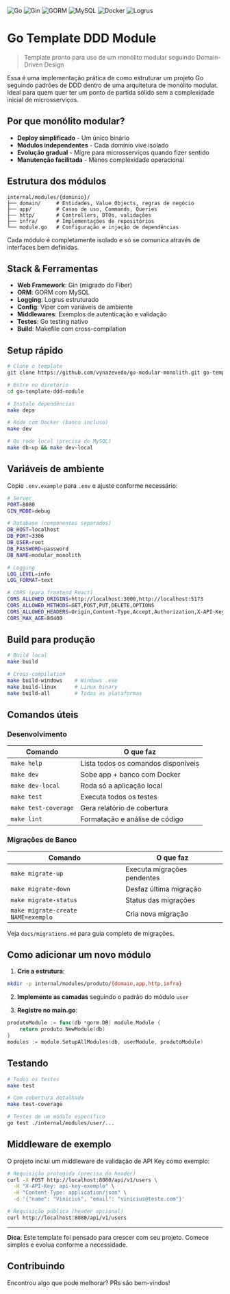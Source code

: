 ![Go](https://img.shields.io/badge/Go-1.24.4-00ADD8?logo=go&logoColor=white)
![Gin](https://img.shields.io/badge/Gin-Framework-00ADD8?logo=go&logoColor=white)
![GORM](https://img.shields.io/badge/GORM-ORM-blue)
![MySQL](https://img.shields.io/badge/MySQL-8.0-4479A1?logo=mysql&logoColor=white)
![Docker](https://img.shields.io/badge/Docker-Compose-2496ED?logo=docker&logoColor=white)
![Logrus](https://img.shields.io/badge/Logrus-Logger-green)

# Go Template DDD Module

> Template pronto para uso de um monólito modular seguindo Domain-Driven Design

Essa é uma implementação prática de como estruturar um projeto Go seguindo padrões de DDD dentro de uma arquitetura de monólito modular. Ideal para quem quer ter um ponto de partida sólido sem a complexidade inicial de microsserviços.

## Por que monólito modular?

- **Deploy simplificado** - Um único binário
- **Módulos independentes** - Cada domínio vive isolado
- **Evolução gradual** - Migre para microsserviços quando fizer sentido
- **Manutenção facilitada** - Menos complexidade operacional

## Estrutura dos módulos

```
internal/modules/{dominio}/
├── domain/     # Entidades, Value Objects, regras de negócio
├── app/        # Casos de uso, Commands, Queries
├── http/       # Controllers, DTOs, validações
├── infra/      # Implementações de repositórios
└── module.go   # Configuração e injeção de dependências
```

Cada módulo é completamente isolado e só se comunica através de interfaces bem definidas.

## Stack & Ferramentas

- **Web Framework**: Gin (migrado do Fiber)
- **ORM**: GORM com MySQL
- **Logging**: Logrus estruturado
- **Config**: Viper com variáveis de ambiente
- **Middlewares**: Exemplos de autenticação e validação
- **Testes**: Go testing nativo
- **Build**: Makefile com cross-compilation

## Setup rápido

```bash
# Clone o template
git clone https://github.com/vynazevedo/go-modular-monolith.git go-template-ddd-module

# Entre no diretório
cd go-template-ddd-module

# Instale dependências  
make deps

# Rode com Docker (banco incluso)
make dev

# Ou rode local (precisa do MySQL)
make db-up && make dev-local
```

## Variáveis de ambiente

Copie `.env.example` para `.env` e ajuste conforme necessário:

```bash
# Server
PORT=8080
GIN_MODE=debug

# Database (componentes separados)
DB_HOST=localhost
DB_PORT=3306  
DB_USER=root
DB_PASSWORD=password
DB_NAME=modular_monolith

# Logging
LOG_LEVEL=info
LOG_FORMAT=text

# CORS (para frontend React)
CORS_ALLOWED_ORIGINS=http://localhost:3000,http://localhost:5173
CORS_ALLOWED_METHODS=GET,POST,PUT,DELETE,OPTIONS
CORS_ALLOWED_HEADERS=Origin,Content-Type,Accept,Authorization,X-API-Key
CORS_MAX_AGE=86400
```

## Build para produção

```bash
# Build local
make build

# Cross-compilation
make build-windows    # Windows .exe
make build-linux      # Linux binary  
make build-all        # Todas as plataformas
```

## Comandos úteis

### Desenvolvimento
| Comando | O que faz |
|---------|-----------|
| `make help` | Lista todos os comandos disponíveis |
| `make dev` | Sobe app + banco com Docker |
| `make dev-local` | Roda só a aplicação local |
| `make test` | Executa todos os testes |
| `make test-coverage` | Gera relatório de cobertura |
| `make lint` | Formatação e análise de código |

### Migrações de Banco
| Comando | O que faz |
|---------|-----------|
| `make migrate-up` | Executa migrações pendentes |
| `make migrate-down` | Desfaz última migração |
| `make migrate-status` | Status das migrações |
| `make migrate-create NAME=exemplo` | Cria nova migração |

Veja `docs/migrations.md` para guia completo de migrações.

## Como adicionar um novo módulo

1. **Crie a estrutura**:
```bash
mkdir -p internal/modules/produto/{domain,app,http,infra}
```

2. **Implemente as camadas** seguindo o padrão do módulo `user`

3. **Registre no main.go**:
```go
produtoModule := func(db *gorm.DB) module.Module {
    return produto.NewModule(db)
}
modules := module.SetupAllModules(db, userModule, produtoModule)
```

## Testando

```bash
# Todos os testes
make test

# Com cobertura detalhada  
make test-coverage

# Testes de um módulo específico
go test ./internal/modules/user/...
```

## Middleware de exemplo

O projeto inclui um middleware de validação de API Key como exemplo:

```bash
# Requisição protegida (precisa do header)
curl -X POST http://localhost:8080/api/v1/users \
  -H "X-API-Key: api-key-exemplo" \
  -H "Content-Type: application/json" \
  -d '{"name": "Vinicius", "email": "vinicius@teste.com"}'

# Requisição pública (header opcional)  
curl http://localhost:8080/api/v1/users
```
---

**Dica**: Este template foi pensado para crescer com seu projeto. Comece simples e evolua conforme a necessidade.

## Contribuindo

Encontrou algo que pode melhorar? PRs são bem-vindos! 
